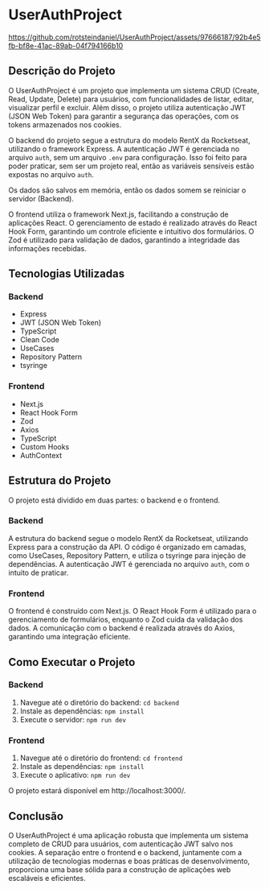 # UserAuthProject

https://github.com/rotsteindaniel/UserAuthProject/assets/97666187/92b4e5fb-bf8e-41ac-89ab-04f794166b10

## Descrição do Projeto

O UserAuthProject é um projeto que implementa um sistema CRUD (Create, Read, Update, Delete) para usuários, com funcionalidades de listar, editar, visualizar perfil e excluir. Além disso, o projeto utiliza autenticação JWT (JSON Web Token) para garantir a segurança das operações, com os tokens armazenados nos cookies.

O backend do projeto segue a estrutura do modelo RentX da Rocketseat, utilizando o framework Express. A autenticação JWT é gerenciada no arquivo `auth`, sem um arquivo `.env` para configuração. Isso foi feito para poder praticar, sem ser um projeto real, então as variáveis sensíveis estão expostas no arquivo `auth`.

Os dados são salvos em memória, então os dados somem se reiniciar o servidor (Backend).

O frontend utiliza o framework Next.js, facilitando a construção de aplicações React. O gerenciamento de estado é realizado através do React Hook Form, garantindo um controle eficiente e intuitivo dos formulários. O Zod é utilizado para validação de dados, garantindo a integridade das informações recebidas.

## Tecnologias Utilizadas

### Backend

- Express
- JWT (JSON Web Token)
- TypeScript
- Clean Code
- UseCases
- Repository Pattern
- tsyringe

### Frontend

- Next.js
- React Hook Form
- Zod
- Axios
- TypeScript
- Custom Hooks
- AuthContext

## Estrutura do Projeto

O projeto está dividido em duas partes: o backend e o frontend.

### Backend

A estrutura do backend segue o modelo RentX da Rocketseat, utilizando Express para a construção da API. O código é organizado em camadas, como UseCases, Repository Pattern, e utiliza o tsyringe para injeção de dependências. A autenticação JWT é gerenciada no arquivo `auth`, com o intuito de praticar.

### Frontend

O frontend é construído com Next.js. O React Hook Form é utilizado para o gerenciamento de formulários, enquanto o Zod cuida da validação dos dados. A comunicação com o backend é realizada através do Axios, garantindo uma integração eficiente.

## Como Executar o Projeto

### Backend

1. Navegue até o diretório do backend: `cd backend`
2. Instale as dependências: `npm install`
3. Execute o servidor: `npm run dev`

### Frontend

1. Navegue até o diretório do frontend: `cd frontend`
2. Instale as dependências: `npm install`
3. Execute o aplicativo: `npm run dev`

O projeto estará disponível em http://localhost:3000/.

## Conclusão

O UserAuthProject é uma aplicação robusta que implementa um sistema completo de CRUD para usuários, com autenticação JWT salvo nos cookies. A separação entre o frontend e o backend, juntamente com a utilização de tecnologias modernas e boas práticas de desenvolvimento, proporciona uma base sólida para a construção de aplicações web escaláveis e eficientes.
